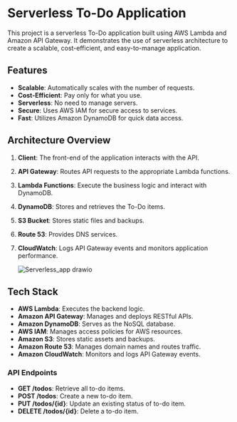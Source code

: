 # Serverless To-Do Application

This project is a serverless To-Do application built using AWS Lambda and Amazon API Gateway. It demonstrates the use of serverless architecture to create a scalable, cost-efficient, and easy-to-manage application.

## Features

- **Scalable**: Automatically scales with the number of requests.
- **Cost-Efficient**: Pay only for what you use.
- **Serverless**: No need to manage servers.
- **Secure**: Uses AWS IAM for secure access to services.
- **Fast**: Utilizes Amazon DynamoDB for quick data access.

  
## Architecture Overview

1. **Client**: The front-end of the application interacts with the API.
2. **API Gateway**: Routes API requests to the appropriate Lambda functions.
3. **Lambda Functions**: Execute the business logic and interact with DynamoDB.
4. **DynamoDB**: Stores and retrieves the To-Do items.
5. **S3 Bucket**: Stores static files and backups.
6. **Route 53**: Provides DNS services.
7. **CloudWatch**: Logs API Gateway events and monitors application performance.

   ![Serverless_app drawio](https://github.com/abhijeetvyavhare/Serverless-todo/assets/94742219/6015badf-6215-4c38-b878-efabe6d39aef)

## Tech Stack

- **AWS Lambda**: Executes the backend logic.
- **Amazon API Gateway**: Manages and deploys RESTful APIs.
- **Amazon DynamoDB**: Serves as the NoSQL database.
- **AWS IAM**: Manages access policies for AWS resources.
- **Amazon S3**: Stores static assets and backups.
- **Amazon Route 53**: Manages domain names and routes traffic.
- **Amazon CloudWatch**: Monitors and logs API Gateway events.


### API Endpoints

- **GET /todos**: Retrieve all to-do items.
- **POST /todos**: Create a new to-do item.
- **PUT /todos/{id}**: Update an existing status of to-do item.
- **DELETE /todos/{id}**: Delete a to-do item.


   

